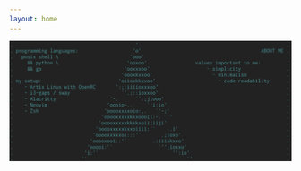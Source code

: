 ```yaml
---
layout: home
---
```


![Start page picture](https://github.com/alexcoder04/alexcoder04/raw/main/profile-picture/20220522.png)
